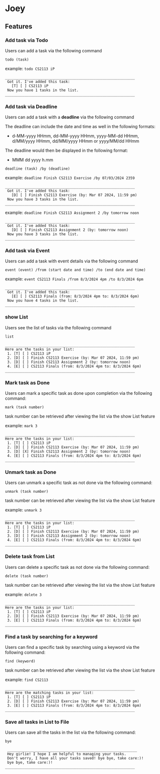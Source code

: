 # Joey

## Features 

### Add task via Todo

Users can add a task via the following command

`todo (task)`

example: `todo CS2113 iP`

```
____________________________________________________________
 Got it. I've added this task:
   [T] [ ] CS2113 iP
 Now you have 1 tasks in the list.
____________________________________________________________
```

### Add task via Deadline

Users can add a task with a **deadline** via the following command

The deadline can include the date and time as well in the following formats:

- d-MM-yyyy HHmm, dd-MM-yyyy HHmm, yyyy-MM-dd HHmm, d/MM/yyyy HHmm, dd/MM/yyyy HHmm or yyyy/MM/dd HHmm

The deadline would then be displayed in the following format:

- MMM dd yyyy h.mm 

`deadline (task) /by (deadline)`

example: `deadline Finish CS2113 Exercise /by 07/03/2024 2359`

```
____________________________________________________________
 Got it. I've added this task:
   [D] [ ] Finish CS2113 Exercise (by: Mar 07 2024, 11:59 pm)
 Now you have 3 tasks in the list.
____________________________________________________________
```

example: `deadline Finish CS2113 Assignment 2 /by tomorrow noon`

```
____________________________________________________________
 Got it. I've added this task:
   [D] [ ] Finish CS2113 Assignment 2 (by: tomorrow noon)
 Now you have 3 tasks in the list.
____________________________________________________________
```

### Add task via Event

Users can add a task with event details via the following command

`event (event) /from (start date and time) /to (end date and time)`

example: `event CS2113 Finals /from 8/3/2024 4pm /to 8/3/2024 6pm`

```
____________________________________________________________
 Got it. I've added this task:
   [E] [ ] CS2113 Finals (from: 8/3/2024 4pm to: 8/3/2024 6pm)
 Now you have 4 tasks in the list.
____________________________________________________________
```

### show List

Users see the list of tasks via the following command

`list`

```
____________________________________________________________
Here are the tasks in your list:
 1. [T] [ ] CS2113 iP
 2. [D] [ ] Finish CS2113 Exercise (by: Mar 07 2024, 11:59 pm)
 3. [D] [ ] Finish CS2113 Assignment 2 (by: tomorrow noon)
 4. [E] [ ] CS2113 Finals (from: 8/3/2024 4pm to: 8/3/2024 6pm)
____________________________________________________________
```

### Mark task as Done

Users can mark a specific task as done upon completion via the following command:

`mark (task number)`

task number can be retrieved after viewing the list via the show List feature

example: `mark 3`

```
____________________________________________________________
Here are the tasks in your list:
 1. [T] [ ] CS2113 iP
 2. [D] [ ] Finish CS2113 Exercise (by: Mar 07 2024, 11:59 pm)
 3. [D] [X] Finish CS2113 Assignment 2 (by: tomorrow noon)
 4. [E] [ ] CS2113 Finals (from: 8/3/2024 4pm to: 8/3/2024 6pm)
____________________________________________________________
```

### Unmark task as Done

Users can unmark a specific task as not done via the following command:

`unmark (task number)`

task number can be retrieved after viewing the list via the show List feature

example: `unmark 3`

```
____________________________________________________________
Here are the tasks in your list:
 1. [T] [ ] CS2113 iP
 2. [D] [ ] Finish CS2113 Exercise (by: Mar 07 2024, 11:59 pm)
 3. [D] [ ] Finish CS2113 Assignment 2 (by: tomorrow noon)
 4. [E] [ ] CS2113 Finals (from: 8/3/2024 4pm to: 8/3/2024 6pm)
____________________________________________________________
```

### Delete task from List

Users can delete a specific task as not done via the following command:

`delete (task number)`

task number can be retrieved after viewing the list via the show List feature

example: `delete 3`

```
____________________________________________________________
Here are the tasks in your list:
 1. [T] [ ] CS2113 iP
 2. [D] [ ] Finish CS2113 Exercise (by: Mar 07 2024, 11:59 pm)
 3. [E] [ ] CS2113 Finals (from: 8/3/2024 4pm to: 8/3/2024 6pm)
____________________________________________________________
```

### Find a task by searching for a keyword

Users can find a specific task by searching using a keyword via the following command:

`find (keyword)`

task number can be retrieved after viewing the list via the show List feature

example: `find CS2113`

```
____________________________________________________________
Here are the matching tasks in your list:
 1. [T] [ ] CS2113 iP
 2. [D] [ ] Finish CS2113 Exercise (by: Mar 07 2024, 11:59 pm)
 3. [E] [ ] CS2113 Finals (from: 8/3/2024 4pm to: 8/3/2024 6pm)
____________________________________________________________
```

### Save all tasks in List to File

Users can save all the tasks in the list via the following command:

`bye`

```
 ____________________________________________________________
 Hey girlie! I hope I am helpful to managing your tasks.
 Don't worry, I have all your tasks saved! bye bye, take care:)!
 bye bye, take care:)!
____________________________________________________________
```


